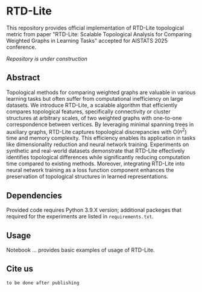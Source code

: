 # RTD-Lite
 This repository provides official implementation of RTD-Lite topological metric from paper "RTD-Lite: Scalable Topological Analysis for Comparing Weighted Graphs in Learning Tasks" accepted for AISTATS 2025 conference. 

*Repository is under construction*

## Abstract

Topological methods for comparing weighted graphs are valuable in various learning tasks but often suffer from computational inefficiency on large datasets. We introduce $\mbox{RTD-Lite}$, a scalable algorithm that efficiently compares topological features, specifically connectivity or cluster structures at arbitrary scales, of two weighted graphs with one-to-one correspondence between vertices. By leveraging minimal spanning trees in auxiliary graphs, RTD-Lite captures topological discrepancies with O($n^2$) time and memory complexity. This efficiency enables its application in tasks like dimensionality reduction and neural network training. Experiments on synthetic and real-world datasets demonstrate that $\mbox{RTD-Lite}$ effectively identifies topological differences while significantly reducing computation time compared to existing methods. Moreover, integrating RTD-Lite into neural network training as a loss function component enhances the preservation of topological structures in learned representations.

## Dependencies

Provided code requires Python 3.9.X version; additional packeges that required for the experiments are listed in `requirements.txt`.

## Usage

Notebook ... provides basic examples of usage of RTD-Lite.

## Cite us

```
to be done after publishing
```
